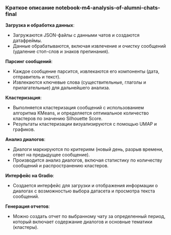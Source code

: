 ### Краткое описание notebook-m4-analysis-of-alumni-chats-final

**Загрузка и обработка данных**: 
   - Загружаются JSON-файлы с данными чатов и создаются датафреймы.
   - Данные обрабатываются, включая извлечение и очистку сообщений (удаление стоп-слов и знаков препинания).

**Парсинг сообщений**: 
   - Каждое сообщение парсится, извлекаются его компоненты (дата, отправитель и текст).
   - Извлекаются ключевые слова (существительные, глаголы и прилагательные) для дальнейшего анализа.

**Кластеризация**: 
   - Выполняется кластеризация сообщений с использованием алгоритма KMeans, и определяется оптимальное количество кластеров по значению Silhouette Score.
   - Результаты кластеризации визуализируются с помощью UMAP и графиков.

**Анализ диалогов**: 
   - Диалоги маркируются по критериям (новый день, разрыв времени, ответ на предыдущее сообщение).
   - Производится анализ диалогов, включая статистику по количеству сообщений и распространению кластеров.

**Интерфейс на Gradio**: 
   - Создается интерфейс для загрузки и отображения информации о диалогах с возможностью выбора датасета и просмотра текста сообщений.

**Генерация отчетов**: 
   - Можно создать отчет по выбранному чату за определенный период, который включает содержание диалогов и основные тематики (кластеры).

